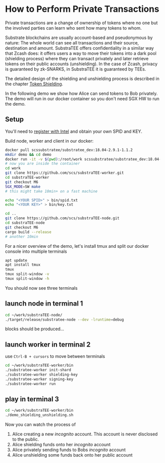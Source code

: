 # How to Perform Private Transactions

Private transactions are a change of ownership of tokens where no one but the involved parties can learn who sent how many tokens to whom.

Substrate blockchains are usually account-based and pseudonymous by nature: The whole world can see all transactions and their source, destination and amount. SubstraTEE offers confidentiality in a similar way that Zcash does: it offers users a way to move their tokens into a dark pool (shielding process) where they can transact privately and later retrieve tokens on their public accounts (unshielding). In the case of Zcash, privacy is guaranteed by zk-SNARKS, in SubstraTEE it is guaranteed by TEEs.

The detailed design of the shielding and unshielding process is described in the chapter [Token Shielding](./token_shielding.md).

In the following demo we show how Alice can send tokens to Bob privately. The demo will run in our docker container so you don't need SGX HW to run the demo.

## Setup

You'll need to [register with Intel](./howto_worker.md#intel-sgx-development-and-production-commercial-license) and obtain your own SPID and KEY.

Build node, worker and client in our docker:

```bash
docker pull scssubstratee/substratee_dev:18.04-2.9.1-1.1.2
mkdir demo && cd demo
docker run -it -v $(pwd):/root/work scssubstratee/substratee_dev:18.04-2.9.1-1.1.2 /bin/bash
# now you are inside the container
cd work
git clone https://github.com/scs/substraTEE-worker.git
cd substraTEE-worker
git checkout M6
SGX_MODE=SW make
# this might take 10min+ on a fast machine

echo "<YOUR SPID>" > bin/spid.txt
echo "<YOUR KEY>" > bin/key.txt

cd ..
git clone https://github.com/scs/substraTEE-node.git
cd substraTEE-node
git checkout M6
cargo build --release
# another 10min
```

For a nicer overview of the demo, let's install tmux and split our docker console into multiple terminals

```bash
apt update
apt install tmux
tmux
tmux split-window -v
tmux split-window -h
```

You should now see three terminals

## launch node in terminal 1

```bash
cd ~/work/substraTEE-node/
./target/release/substratee-node --dev -lruntime=debug
```

blocks should be produced...

## launch worker in terminal 2

use `Ctrl-B + cursors` to move between terminals

```bash
cd ~/work/substraTEE-worker/bin
./substratee-worker init-shard
./substratee-worker shielding-key
./substratee-worker signing-key
./substratee-worker run
```

## play in terminal 3

```bash
cd ~/work/substraTEE-worker/bin
./demo_shielding_unshielding.sh
```

Now you can watch the process of

1. Alice creating a new *incognito* account. This account is never disclosed to the public.
2. Alice shielding funds onto her *incognito* account
3. Alice privately sending funds to Bobs *incognito* account
4. Alice unshielding some funds back onto her public account
